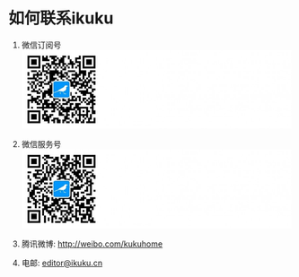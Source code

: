 # 如何联系ikuku

1. 微信订阅号  
![微信订阅号](images/WeChat_1.jpeg)  

2. 微信服务号  
![微信服务号](images/WeChat_2.jpeg)  

3. 腾讯微博: http://weibo.com/kukuhome  

4. 电邮: editor@ikuku.cn  

